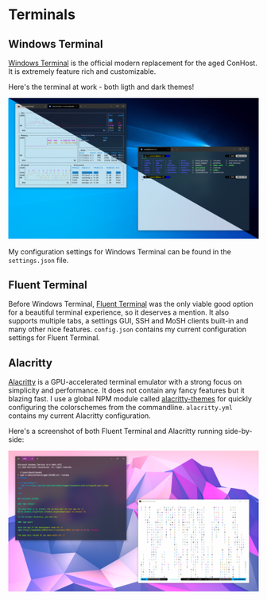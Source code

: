 # Terminals

## Windows Terminal

[Windows Terminal](https://github.com/microsoft/terminal) is the official modern replacement for the aged ConHost. It is extremely feature rich and customizable.

Here's the terminal at work - both ligth and dark themes!

![Windows Terminal](windows-terminal.png)

My configuration settings for Windows Terminal can be found in the `settings.json` file.

## Fluent Terminal

Before Windows Terminal, [Fluent Terminal](https://github.com/felixse/FluentTerminal/) was the only viable good option for a beautiful terminal experience, so it deserves a mention. It also supports multiple tabs, a settings GUI, SSH and MoSH clients built-in and many other nice features. `config.json` contains my current configuration settings for Fluent Terminal.

## Alacritty

[Alacritty](https://github.com/alacritty/alacritty) is a GPU-accelerated terminal emulator with a strong focus on simplicity and performance. It does not contain any fancy features but it blazing fast. I use a global NPM module called [alacritty-themes](https://www.npmjs.com/package/alacritty-themes) for quickly configuring the colorschemes from the commandline. `alacritty.yml` contains my current Alacritty configuration.

Here's a screenshot of both Fluent Terminal and Alacritty running side-by-side:

![Fluent Terminal, Alacritty](fluentterminal-alacritty.png)
